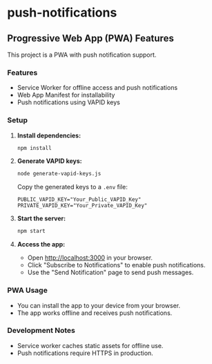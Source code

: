 # push-notifications

## Progressive Web App (PWA) Features

This project is a PWA with push notification support.

### Features

- Service Worker for offline access and push notifications
- Web App Manifest for installability
- Push notifications using VAPID keys

### Setup

1. **Install dependencies:**

   ```sh
   npm install
   ```

2. **Generate VAPID keys:**

   ```sh
   node generate-vapid-keys.js
   ```

   Copy the generated keys to a `.env` file:

   ```
   PUBLIC_VAPID_KEY="Your_Public_VAPID_Key"
   PRIVATE_VAPID_KEY="Your_Private_VAPID_Key"
   ```

3. **Start the server:**

   ```sh
   npm start
   ```

4. **Access the app:**
   - Open [http://localhost:3000](http://localhost:3000) in your browser.
   - Click "Subscribe to Notifications" to enable push notifications.
   - Use the "Send Notification" page to send push messages.

### PWA Usage

- You can install the app to your device from your browser.
- The app works offline and receives push notifications.

### Development Notes

- Service worker caches static assets for offline use.
- Push notifications require HTTPS in production.
